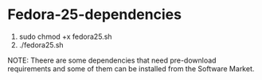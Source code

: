 # Fedora-25-dependencies


1. sudo chmod +x fedora25.sh
2. ./fedora25.sh


NOTE: Theere are some dependencies that need pre-download requirements and some of them can be installed from the Software Market.
